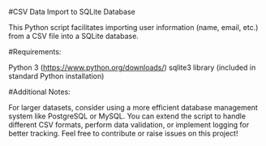 #CSV Data Import to SQLite Database

This Python script facilitates importing user information (name, email, etc.) from a CSV file into a SQLite database.

#Requirements:

Python 3 (https://www.python.org/downloads/)
sqlite3 library (included in standard Python installation)

#Additional Notes:

For larger datasets, consider using a more efficient database management system like PostgreSQL or MySQL.
You can extend the script to handle different CSV formats, perform data validation, or implement logging for better tracking.
Feel free to contribute or raise issues on this project!
